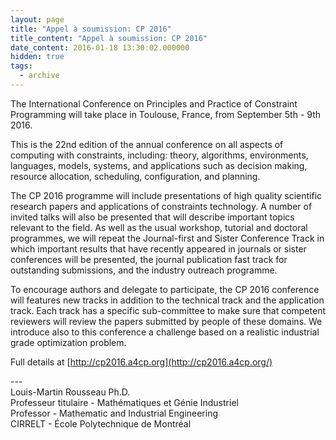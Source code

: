 ```yaml
---
layout: page
title: "Appel à soumission: CP 2016"
title_content: "Appel à soumission: CP 2016"
date_content: 2016-01-18 13:30:02.000000
hidden: true
tags:
  - archive
---
```

The International Conference on Principles and Practice of Constraint
Programming will take place in Toulouse, France, from September 5th - 9th
2016.  
  
This is the 22nd edition of the annual conference on all aspects of computing
with constraints, including: theory, algorithms, environments, languages,
models, systems, and applications such as decision making, resource
allocation, scheduling, configuration, and planning.  
  
The CP 2016 programme will include presentations of high quality scientific
research papers and applications of constraints technology. A number of
invited talks will also be presented that will describe important topics
relevant to the field. As well as the usual workshop, tutorial and doctoral
programmes, we will repeat the Journal-first and Sister Conference Track in
which important results that have recently appeared in journals or sister
conferences will be presented, the journal publication fast track for
outstanding submissions, and the industry outreach programme.  
  
To encourage authors and delegate to participate, the CP 2016 conference will
features new tracks in addition to the technical track and the application
track. Each track has a specific sub-committee to make sure that competent
reviewers will review the papers submitted by people of these domains. We
introduce also to this conference a challenge based on a realistic industrial
grade optimization problem.  
  
Full details at [http://cp2016.a4cp.org](http://cp2016.a4cp.org/)





\---  
Louis-Martin Rousseau Ph.D.  
Professeur titulaire - Mathématiques et Génie Industriel  
Professor - Mathematic and Industrial Engineering  
CIRRELT - École Polytechnique de Montréal

